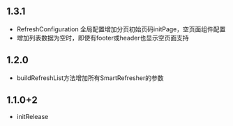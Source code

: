
## 1.3.1
* RefreshConfiguration 全局配置增加分页初始页码initPage，空页面组件配置
* 增加列表数据为空时，即使有footer或header也显示空页面支持

## 1.2.0
* buildRefreshList方法增加所有SmartRefresher的参数

## 1.1.0+2
* initRelease